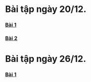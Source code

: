 # Bài tập ngày 20/12.
### [Bài 1](https://jdoodle.com/a/5F28)
### [Bài 2](https://jdoodle.com/a/5F2i)


# Bài tập ngày 26/12.
### [Bài 1](https://jdoodle.com/a/5FUe)
